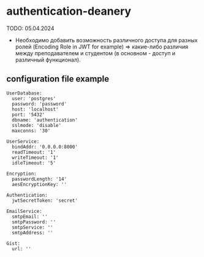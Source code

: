 # authentication-deanery

TODO: 05.04.2024

* Необходимо добавить возможность различного доступа для разных ролей (Encoding Role in JWT for example) => какие-либо различия между преподавателем и студентом (в основном - доступ и различный функционал).

## configuration file example

```
UserDatabase:
  user: 'postgres'
  password: 'password'
  host: 'localhost'
  port: '5432'
  dbname: 'authentication'
  sslmode: 'disable'
  maxconns: '30'
  
UserService:
  bindAddr: '0.0.0.0:8000'
  readTimeout: '1'
  writeTimeout: '1'
  idleTimeout: '5'

Encryption:
  passwordLength: '14'
  aesEncryptionKey: ''

Authentication:
  jwtSecretToken: 'secret'

EmailService:
  smtpEmail: ''
  smtpPassword: ''
  smtpService: ''
  smtpAddress: ''

Gist:
  url: ''
```